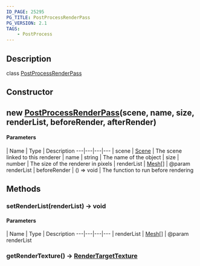 ```yaml
---
ID_PAGE: 25295
PG_TITLE: PostProcessRenderPass
PG_VERSION: 2.1
TAGS:
    - PostProcess
---
```

## Description

class [PostProcessRenderPass](/classes/2.3/PostProcessRenderPass)



## Constructor

##  new [PostProcessRenderPass](/classes/2.3/PostProcessRenderPass)(scene, name, size, renderList, beforeRender, afterRender)



#### Parameters
 | Name | Type | Description
---|---|---|---
 | scene | [Scene](/classes/2.3/Scene) |   The scene linked to this renderer
 | name | string |   The name of the object
 | size | number |   The size of the renderer in pixels
 | renderList | [Mesh](/classes/2.3/Mesh)[] |   @param renderList
 | beforeRender | () =&gt; void |   The function to run before rendering
## Methods

### setRenderList(renderList) &rarr; void



#### Parameters
 | Name | Type | Description
---|---|---|---
 | renderList | [Mesh](/classes/2.3/Mesh)[] |   @param renderList

### getRenderTexture() &rarr; [RenderTargetTexture](/classes/2.3/RenderTargetTexture)


